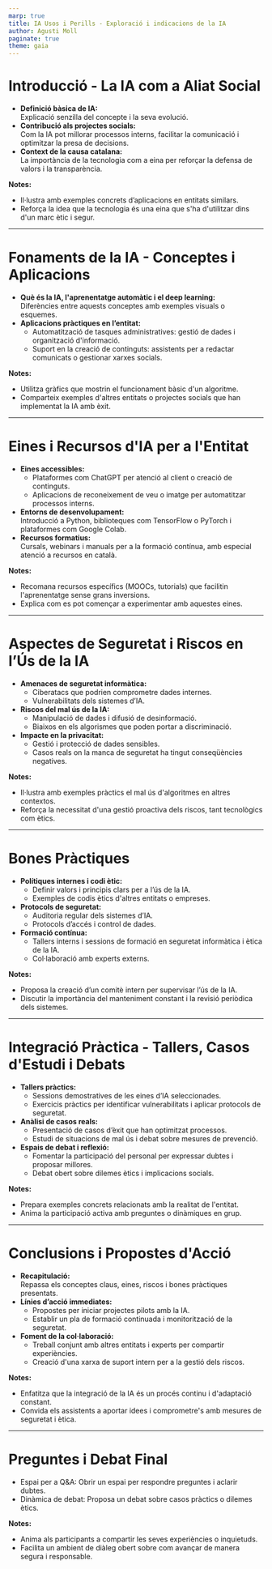 ```yaml
---
marp: true
title: IA Usos i Perills - Exploració i indicacions de la IA
author: Agusti Moll
paginate: true
theme: gaia
---
```

# Introducció - La IA com a Aliat Social

- **Definició bàsica de IA:**  
  Explicació senzilla del concepte i la seva evolució.
- **Contribució als projectes socials:**  
  Com la IA pot millorar processos interns, facilitar la comunicació i optimitzar la presa de decisions.
- **Context de la causa catalana:**  
  La importància de la tecnologia com a eina per reforçar la defensa de valors i la transparència.

**Notes:**  
- Il·lustra amb exemples concrets d’aplicacions en entitats similars.  
- Reforça la idea que la tecnologia és una eina que s'ha d'utilitzar dins d'un marc ètic i segur.

---
# Fonaments de la IA - Conceptes i Aplicacions

- **Què és la IA, l'aprenentatge automàtic i el deep learning:**  
  Diferències entre aquests conceptes amb exemples visuals o esquemes.
- **Aplicacions pràctiques en l’entitat:**  
  - Automatització de tasques administratives: gestió de dades i organització d'informació.  
  - Suport en la creació de continguts: assistents per a redactar comunicats o gestionar xarxes socials.

**Notes:**  
- Utilitza gràfics que mostrin el funcionament bàsic d'un algoritme.  
- Comparteix exemples d'altres entitats o projectes socials que han implementat la IA amb èxit.

---

# Eines i Recursos d'IA per a l'Entitat

- **Eines accessibles:**  
  - Plataformes com ChatGPT per atenció al client o creació de continguts.  
  - Aplicacions de reconeixement de veu o imatge per automatitzar processos interns.
- **Entorns de desenvolupament:**  
  Introducció a Python, biblioteques com TensorFlow o PyTorch i plataformes com Google Colab.
- **Recursos formatius:**  
  Cursals, webinars i manuals per a la formació contínua, amb especial atenció a recursos en català.

**Notes:**  
- Recomana recursos específics (MOOCs, tutorials) que facilitin l'aprenentatge sense grans inversions.  
- Explica com es pot començar a experimentar amb aquestes eines.

---

# Aspectes de Seguretat i Riscos en l’Ús de la IA

- **Amenaces de seguretat informàtica:**  
  - Ciberatacs que podrien comprometre dades internes.  
  - Vulnerabilitats dels sistemes d’IA.
- **Riscos del mal ús de la IA:**  
  - Manipulació de dades i difusió de desinformació.  
  - Biaixos en els algorismes que poden portar a discriminació.
- **Impacte en la privacitat:**  
  - Gestió i protecció de dades sensibles.  
  - Casos reals on la manca de seguretat ha tingut conseqüències negatives.

**Notes:**  
- Il·lustra amb exemples pràctics el mal ús d'algoritmes en altres contextos.  
- Reforça la necessitat d'una gestió proactiva dels riscos, tant tecnològics com ètics.

---

# Bones Pràctiques

- **Polítiques internes i codi ètic:**  
  - Definir valors i principis clars per a l’ús de la IA.  
  - Exemples de codis ètics d'altres entitats o empreses.
- **Protocols de seguretat:**  
  - Auditoria regular dels sistemes d’IA.  
  - Protocols d’accés i control de dades.
- **Formació contínua:**  
  - Tallers interns i sessions de formació en seguretat informàtica i ètica de la IA.  
  - Col·laboració amb experts externs.

**Notes:**  
- Proposa la creació d’un comitè intern per supervisar l’ús de la IA.  
- Discutir la importància del manteniment constant i la revisió periòdica dels sistemes.

---

# Integració Pràctica - Tallers, Casos d'Estudi i Debats

- **Tallers pràctics:**  
  - Sessions demostratives de les eines d’IA seleccionades.  
  - Exercicis pràctics per identificar vulnerabilitats i aplicar protocols de seguretat.
- **Anàlisi de casos reals:**  
  - Presentació de casos d’èxit que han optimitzat processos.  
  - Estudi de situacions de mal ús i debat sobre mesures de prevenció.
- **Espais de debat i reflexió:**  
  - Fomentar la participació del personal per expressar dubtes i proposar millores.  
  - Debat obert sobre dilemes ètics i implicacions socials.

**Notes:**  
- Prepara exemples concrets relacionats amb la realitat de l'entitat.  
- Anima la participació activa amb preguntes o dinàmiques en grup.

---

# Conclusions i Propostes d'Acció

- **Recapitulació:**  
  Repassa els conceptes claus, eines, riscos i bones pràctiques presentats.
- **Línies d’acció immediates:**  
  - Propostes per iniciar projectes pilots amb la IA.  
  - Establir un pla de formació continuada i monitorització de la seguretat.
- **Foment de la col·laboració:**  
  - Treball conjunt amb altres entitats i experts per compartir experiències.  
  - Creació d'una xarxa de suport intern per a la gestió dels riscos.

**Notes:**  
- Enfatitza que la integració de la IA és un procés continu i d'adaptació constant.  
- Convida els assistents a aportar idees i comprometre's amb mesures de seguretat i ètica.

---

# Preguntes i Debat Final

- Espai per a Q&A: Obrir un espai per respondre preguntes i aclarir dubtes.
- Dinàmica de debat: Proposa un debat sobre casos pràctics o dilemes ètics.

**Notes:**  
- Anima als participants a compartir les seves experiències o inquietuds.  
- Facilita un ambient de diàleg obert sobre com avançar de manera segura i responsable.
